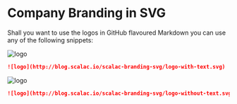Company Branding in SVG
=======================

Shall you want to use the logos in GitHub flavoured Markdown you can use any of the following snippets:

![logo](http://blog.scalac.io/scalac-branding-svg/logo-with-text.svg)

``` markdown
![logo](http://blog.scalac.io/scalac-branding-svg/logo-with-text.svg)
```

![logo](http://blog.scalac.io/scalac-branding-svg/logo-without-text.svg)

``` markdown
![logo](http://blog.scalac.io/scalac-branding-svg/logo-without-text.svg)
```